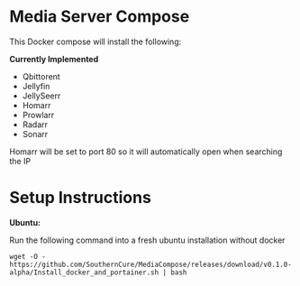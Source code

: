 # Media Server Compose

This Docker compose will install the following:

**Currently Implemented**
- Qbittorent
- Jellyfin
- JellySeerr
- Homarr
- Prowlarr
- Radarr
- Sonarr

Homarr will be set to port 80 so it will automatically open when searching the IP


# Setup Instructions

**Ubuntu:**

Run the following command into a fresh ubuntu installation without docker

```wget -O - https://github.com/SouthernCure/MediaCompose/releases/download/v0.1.0-alpha/Install_docker_and_portainer.sh | bash```
